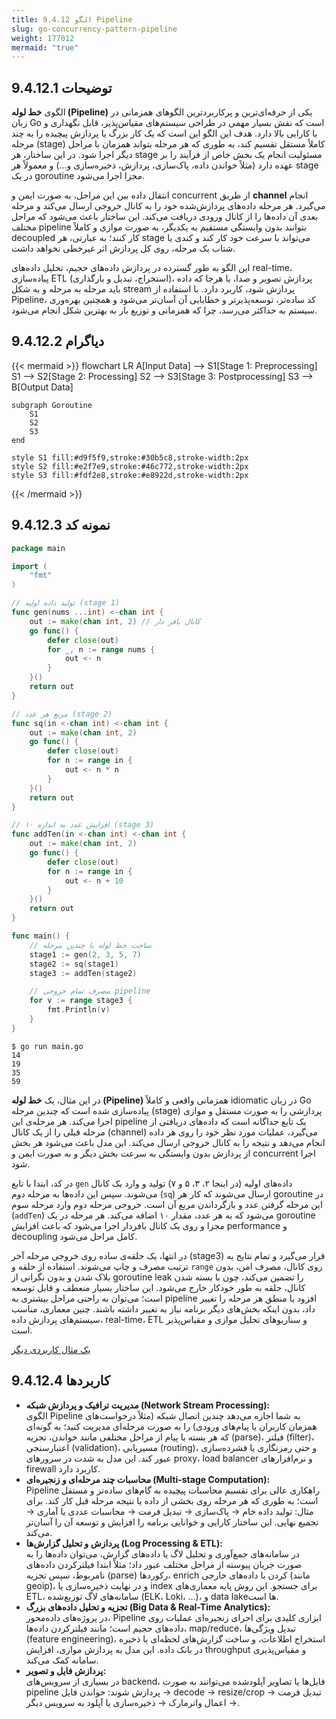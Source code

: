 ```yaml
---
title: 9.4.12 الگو Pipeline
slug: go-concurrency-pattern-pipeline
weight: 177012
mermaid: "true"
---
```



## 9.4.12.1 توضیحات

الگوی **خط لوله (Pipeline)** یکی از حرفه‌ای‌ترین و پرکاربردترین الگوهای همزمانی در زبان Go است که نقش بسیار مهمی در طراحی سیستم‌های مقیاس‌پذیر، قابل نگهداری و با کارایی بالا دارد. هدف این الگو این است که یک کار بزرگ یا پردازش پیچیده را به چند مرحله (stage) کاملاً مستقل تقسیم کند، به طوری که هر مرحله بتواند همزمان با مراحل دیگر اجرا شود. در این ساختار، هر stage مسئولیت انجام یک بخش خاص از فرآیند را بر عهده دارد (مثلاً خواندن داده، پاک‌سازی، پردازش، ذخیره‌سازی و...) و معمولاً هر stage در یک goroutine مجزا اجرا می‌شود.

انتقال داده بین این مراحل، به صورت ایمن و concurrent از طریق **channel** انجام می‌گیرد. هر مرحله داده‌های پردازش‌شده خود را به کانال خروجی ارسال می‌کند و مرحله بعدی آن داده‌ها را از کانال ورودی دریافت می‌کند. این ساختار باعث می‌شود که مراحل مختلف pipeline بتوانند بدون وابستگی مستقیم به یکدیگر، به صورت موازی و کاملاً decoupled کار کنند؛ به عبارتی، هر stage می‌تواند با سرعت خود کار کند و کندی یا شتاب یک مرحله، روی کل پردازش اثر غیرخطی نخواهد داشت.

این الگو به طور گسترده در پردازش داده‌های حجیم، تحلیل داده‌های real-time، پیاده‌سازی ETL (استخراج، تبدیل و بارگذاری)، پردازش تصویر و صدا، یا هرجا که داده باید مرحله به مرحله و به شکل stream پردازش شود، کاربرد دارد. با استفاده از Pipeline، کد ساده‌تر، توسعه‌پذیرتر و خطایابی آن آسان‌تر می‌شود و همچنین بهره‌وری سیستم به حداکثر می‌رسد، چرا که همزمانی و توزیع بار به بهترین شکل انجام می‌شود.


## 9.4.12.2 دیاگرام

{{< mermaid >}}
flowchart LR
    A[Input Data] --> S1[Stage 1: Preprocessing]
    S1 --> S2[Stage 2: Processing]
    S2 --> S3[Stage 3: Postprocessing]
    S3 --> B[Output Data]

    subgraph Goroutine
        S1
        S2
        S3
    end

    style S1 fill:#d9f5f9,stroke:#30b5c8,stroke-width:2px
    style S2 fill:#e2f7e9,stroke:#46c772,stroke-width:2px
    style S3 fill:#fdf2e8,stroke:#e8922d,stroke-width:2px
{{< /mermaid >}}

## 9.4.12.3 نمونه کد

```go
package main

import (
	"fmt"
)

// تولید داده اولیه (stage 1)
func gen(nums ...int) <-chan int {
	out := make(chan int, 2) // کانال بافر دار
	go func() {
		defer close(out)
		for _, n := range nums {
			out <- n
		}
	}()
	return out
}

// مربع هر عدد (stage 2)
func sq(in <-chan int) <-chan int {
	out := make(chan int, 2)
	go func() {
		defer close(out)
		for n := range in {
			out <- n * n
		}
	}()
	return out
}

// افزایش عدد به اندازه ۱۰ (stage 3)
func addTen(in <-chan int) <-chan int {
	out := make(chan int, 2)
	go func() {
		defer close(out)
		for n := range in {
			out <- n + 10
		}
	}()
	return out
}

func main() {
	// ساخت خط لوله با چندین مرحله
	stage1 := gen(2, 3, 5, 7)
	stage2 := sq(stage1)
	stage3 := addTen(stage2)

	// مصرف تمام خروجی pipeline
	for v := range stage3 {
		fmt.Println(v)
	}
}
```

```shell
$ go run main.go
14
19
35
59
```

در این مثال، یک **خط لوله (Pipeline)** همزمانی واقعی و کاملاً idiomatic در زبان Go پیاده‌سازی شده است که چندین مرحله (stage) پردازشی را به صورت مستقل و موازی اجرا می‌کند. هر مرحله‌ی این pipeline یک تابع جداگانه است که داده‌های دریافتی از مرحله قبلی را از یک کانال (channel) می‌گیرد، عملیات مورد نظر خود را روی هر داده انجام می‌دهد و نتیجه را به کانال خروجی ارسال می‌کند. این مدل باعث می‌شود هر بخش از پردازش بدون وابستگی به سرعت بخش دیگر و به صورت ایمن و concurrent اجرا شود.

در کد، ابتدا با تابع `gen` داده‌های اولیه (در اینجا ۲، ۳، ۵ و ۷) تولید و وارد یک کانال می‌شوند. سپس این داده‌ها به مرحله دوم (`sq`) ارسال می‌شوند که کار هر goroutine در این مرحله گرفتن عدد و بازگرداندن مربع آن است. خروجی مرحله دوم وارد مرحله سوم (`addTen`) می‌شود که به هر عدد، مقدار ۱۰ اضافه می‌کند. هر مرحله در یک goroutine مجزا و روی یک کانال بافر‌دار اجرا می‌شود که باعث افزایش performance و decoupling کامل مراحل می‌شود.

در انتها، یک حلقه‌ی ساده روی خروجی مرحله آخر (stage3) قرار می‌گیرد و تمام نتایج به ترتیب مصرف و چاپ می‌شوند. استفاده از حلقه و `range` روی کانال، مصرف امن، بدون بلاک شدن و بدون نگرانی از goroutine leak را تضمین می‌کند، چون با بسته شدن کانال، حلقه به طور خودکار خارج می‌شود. این ساختار بسیار منعطف و قابل توسعه است؛ می‌توان به راحتی مراحل بیشتری به pipeline افزود یا منطق هر مرحله را تغییر داد، بدون اینکه بخش‌های دیگر برنامه نیاز به تغییر داشته باشند. چنین معماری، مناسب سیستم‌های پردازش داده، real-time، ETL و سناریوهای تحلیل موازی و مقیاس‌پذیر است.

[یک مثال کاربردی دیگر](https://github.com/Ja7ad/random-string-hasher)

## 9.4.12.4 کاربردها


- **مدیریت ترافیک و پردازش شبکه (Network Stream Processing):**  
    الگوی Pipeline به شما اجازه می‌دهد چندین اتصال شبکه (مثلاً درخواست‌های همزمان کاربران یا پیام‌های ورودی) را به صورت مرحله‌ای مدیریت کنید؛ به گونه‌ای که هر بسته یا پیام از مراحل مختلفی مانند خواندن، تجزیه (parse)، فیلتر (filter)، اعتبارسنجی (validation)، مسیریابی (routing)، و حتی رمزنگاری یا فشرده‌سازی عبور کند. این مدل به شدت در سرورهای proxy، load balancer و نرم‌افزارهای firewall کاربرد دارد.
- **محاسبات چند مرحله‌ای و زنجیره‌ای (Multi-stage Computation):**  
    Pipeline راهکاری عالی برای تقسیم محاسبات پیچیده به گام‌های ساده‌تر و مستقل است؛ به طوری که هر مرحله روی بخشی از داده یا نتیجه مرحله قبل کار کند. برای مثال: تولید داده خام → پاک‌سازی → تبدیل فرمت → محاسبات عددی یا آماری → تجمیع نهایی. این ساختار کارایی و خوانایی برنامه را افزایش و توسعه آن را آسان‌تر می‌کند.
- **پردازش و تحلیل گزارش‌ها (Log Processing & ETL):**  
    در سامانه‌های جمع‌آوری و تحلیل لاگ یا داده‌های گزارش، می‌توان داده‌ها را به صورت جریان پیوسته از مراحل مختلف عبور داد؛ مثلاً ابتدا فیلترکردن داده‌های نامربوط، سپس تجزیه (parse) رکوردها، enrich کردن با داده‌های خارجی (مانند geoip)، و در نهایت ذخیره‌سازی یا index برای جستجو. این روش پایه معماری‌های ETL، سامانه‌های لاگ توزیع‌شده (ELK، Loki، ...)، و data lakeها است.    
- **تجزیه و تحلیل داده‌های بزرگ (Big Data & Real-Time Analytics):**  
    در پروژه‌های داده‌محور، Pipeline ابزاری کلیدی برای اجرای زنجیره‌ای عملیات روی داده‌های حجیم است؛ مانند فیلترکردن داده‌ها، map/reduce، تبدیل ویژگی‌ها (feature engineering)، استخراج اطلاعات، و ساخت گزارش‌های لحظه‌ای یا ذخیره در بانک داده. این مدل به پردازش موازی، افزایش throughput و مقیاس‌پذیری سامانه کمک می‌کند.
- **پردازش فایل و تصویر:**  
    در بسیاری از سرویس‌های backend، فایل‌ها یا تصاویر آپلودشده می‌توانند به صورت pipeline پردازش شوند: خواندن فایل → decode → resize/crop → تبدیل فرمت → اعمال واترمارک → ذخیره‌سازی یا آپلود به سرویس دیگر.

